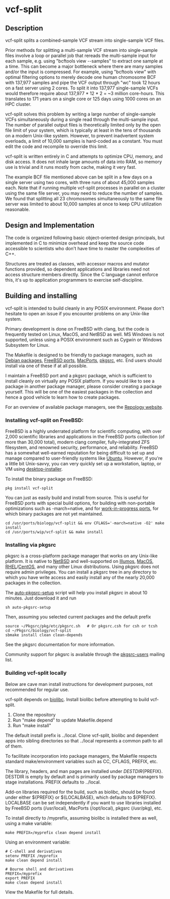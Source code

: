 # vcf-split

## Description

vcf-split splits a combined-sample VCF stream into single-sample VCF files.

Prior methods for splitting a multi-sample VCF stream into single-sample
files involve a loop or parallel job that rereads the multi-sample input for
each sample, e.g. using "bcftools view --samples" to extract one sample at a
time.  This can
become a major bottleneck where there are many samples and/or the input
is compressed.  For example, using "bcftools view" with optimal filtering
options to merely decode one human chromosome BCF with
137,977 samples and pipe the VCF output through "wc" took 12 hours on a
fast server using 2 cores.  To split it into 137,977 single-sample VCFs
would therefore require about 137,977 * 12 * 2 = ~3 million core-hours.
This translates to 171 years on a single core or 125 days using 1000 cores
on an HPC cluster.

vcf-split solves this problem by writing a large number of single-sample VCFs
simultaneously during a single read through the multi-sample input.  The
number of parallel output files is theoretically limited only by the open file
limit of your system, which is typically at least in the tens of thousands on
a modern Unix-like system.  However, to prevent inadvertent system overloads,
a limit of 10,000 samples is hard-coded as a constant.  You must edit the
code and recompile to override this limit.

vcf-split is written entirely in C and attempts to optimize CPU, memory,
and disk access.  It does not inhale large amounts of data into RAM, so memory
use is trivial and it runs mostly from cache, making it very fast.

The example BCF file mentioned above can be split in a few days on a single
server using two cores, with three runs of about 45,000 samples each.
Note that if running multiple vcf-split processes in parallel on a cluster
using the same file server, you may need to reduce the number of samples.
We found that splitting all 23 chromosomes simultaneously to the same file
server was limited to about 10,000 samples at once to keep CPU utilization
reasonable.

## Design and Implementation

The code is organized following basic object-oriented design principals, but
implemented in C to minimize overhead and keep the source code accessible to
scientists who don't have time to master the complexities of C++.

Structures are treated as classes, with accessor macros and mutator functions
provided, so dependent applications and libraries need not access
structure members directly.  Since the C language cannot enforce this, it's
up to application programmers to exercise self-discipline.

## Building and installing

vcf-split is intended to build cleanly in any POSIX environment.  Please
don't hesitate to open an issue if you encounter problems on any
Unix-like system.

Primary development is done on FreeBSD with clang, but the code is frequently
tested on Linux, MacOS, and NetBSD as well.  MS Windows is not supported,
unless using a POSIX environment such as Cygwin or Windows Subsystem for Linux.

The Makefile is designed to be friendly to package managers, such as
[Debian packages](https://www.debian.org/distrib/packages),
[FreeBSD ports](https://www.freebsd.org/ports/),
[MacPorts](https://www.macports.org/), [pkgsrc](https://pkgsrc.org/), etc.
End users should install via one of these if at all possible.

I maintain a FreeBSD port and a pkgsrc package, which is sufficient to install
cleanly on virtually any POSIX platform.  If you would like to see a
package in another package manager, please consider creating a package
yourself.  This will be one of the easiest packages in the collection and
hence a good vehicle to learn how to create packages.

For an overview of available package managers, see the
[Repology website](https://repology.org/).

### Installing vcf-split on FreeBSD:

FreeBSD is a highly underrated platform for scientific computing, with over
2,000 scientific libraries and applications in the FreeBSD ports collection
(of more than 30,000 total), modern clang compiler, fully-integrated ZFS
filesystem, and renowned security, performance, and reliability.
FreeBSD has a somewhat well-earned reputation for being difficult to set up
and manage compared to user-friendly systems like [Ubuntu](https://ubuntu.com/).
However, if you're a little bit Unix-savvy, you can very quickly set up a
workstation, laptop, or VM using
[desktop-installer](http://www.acadix.biz/desktop-installer.php).

To install the binary package on FreeBSD:

```
pkg install vcf-split
```

You can just as easily build and install from source.  This is useful for
FreeBSD ports with special build options, for building with non-portable
optimizations such as -march=native, and for 
[work-in-progress ports](https://github.com/outpaddling/freebsd-ports-wip),
for which binary packages are not yet maintained.

```
cd /usr/ports/biology/vcf-split && env CFLAGS='-march=native -O2' make install
cd /usr/ports/wip/vcf-split && make install
```

### Installing via pkgsrc

pkgsrc is a cross-platform package manager that works on any Unix-like
platform. It is native to [NetBSD](https://www.netbsd.org/) and well-supported
on [Illumos](https://illumos.org/), [MacOS](https://www.apple.com/macos/),
[RHEL](https://www.redhat.com)/[CentOS](https://www.centos.org/), and
many other Linux distributions.
Using pkgsrc does not require admin privileges.  You can install a pkgsrc
tree in any directory to which you have write access and easily install any
of the nearly 20,000 packages in the collection.

The
[auto-pkgsrc-setup](https://github.com/outpaddling/auto-admin/blob/master/Scripts/auto-pkgsrc-setup)
script will help you install pkgsrc in about 10 minutes.  Just download it
and run

```
sh auto-pkgsrc-setup
```

Then, assuming you selected current packages and the default prefix

```
source ~/Pkgsrc/pkg/etc/pkgsrc.sh   # Or pkgsrc.csh for csh or tcsh
cd ~/Pkgsrc/biology/vcf-split
sbmake install clean clean-depends
```

See the pkgsrc documentation for more information.

Community support for pkgsrc is available through the
[pkgsrc-users](http://netbsd.org/mailinglists) mailing list.

### Building vcf-split locally

Below are cave man install instructions for development purposes, not
recommended for regular use.

vcf-split depends on [biolibc](https://github.com/auerlab/biolibc).
Install biolibc before attempting to build vcf-split.

1. Clone the repository
2. Run "make depend" to update Makefile.depend
3. Run "make install"

The default install prefix is ../local.  Clone vcf-split, biolibc and dependent
apps into sibling directories so that ../local represents a common path to all
of them.

To facilitate incorporation into package managers, the Makefile respects
standard make/environment variables such as CC, CFLAGS, PREFIX, etc.  

The library, headers, and man pages are installed under
${DESTDIR}${PREFIX}.  DESTDIR is empty by default and is primarily used by
package managers to stage installations.  PREFIX defaults to ../local.

Add-on libraries required for the build, such as biolibc, should be found
under either ${PREFIX} or ${LOCALBASE}, which defaults to ${PREFIX}.
LOCALBASE can be set independently if you want to use libraries installed
by FreeBSD ports (/usr/local), MacPorts (/opt/local), pkgsrc (/usr/pkg), etc.

To install directly to /myprefix, assuming biolibc is installed there as well,
using a make variable:

```
make PREFIX=/myprefix clean depend install
```

Using an environment variable:

```
# C-shell and derivatives
setenv PREFIX /myprefix
make clean depend install

# Bourne shell and derivatives
PREFIX=/myprefix
export PREFIX
make clean depend install
```

View the Makefile for full details.
